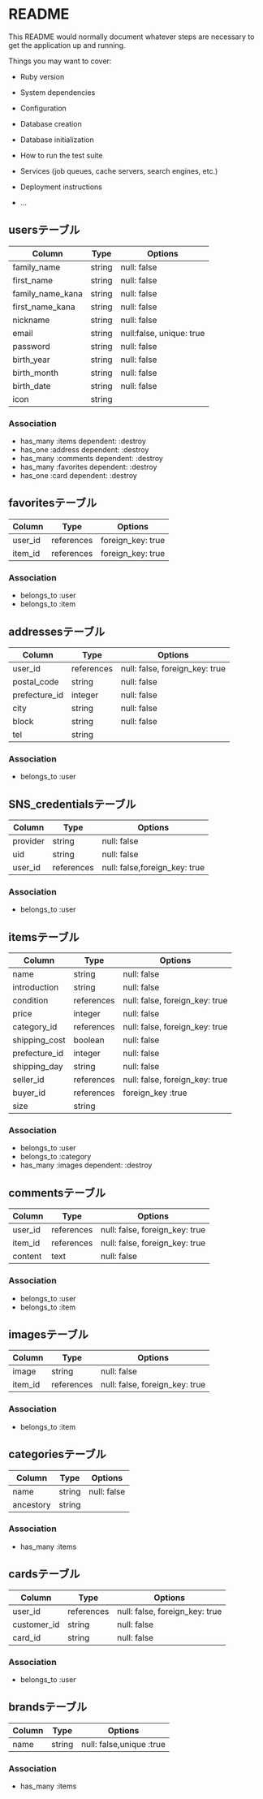 # README

This README would normally document whatever steps are necessary to get the
application up and running.

Things you may want to cover:

* Ruby version

* System dependencies

* Configuration

* Database creation

* Database initialization

* How to run the test suite

* Services (job queues, cache servers, search engines, etc.)

* Deployment instructions

* ...

## usersテーブル
|Column|Type|Options|
|------|----|-------|
|family_name|string|null: false|
|first_name|string|null: false|
|family_name_kana|string|null: false|
|first_name_kana|string|null: false|
|nickname|string|null: false|
|email|string|null:false, unique: true|
|password|string|null: false|
|birth_year|string|null: false|
|birth_month|string|null: false|
|birth_date|string|null: false|
|icon|string||

### Association
- has_many :items dependent: :destroy
- has_one :address  dependent: :destroy
- has_many :comments  dependent: :destroy
- has_many :favorites dependent: :destroy
- has_one :card dependent: :destroy

## favoritesテーブル
|Column|Type|Options|
|------|----|-------|
|user_id|references|foreign_key: true|
|item_id|references|foreign_key: true|

### Association
- belongs_to :user
- belongs_to :item


## addressesテーブル
|Column|Type|Options|
|------|----|-------|
|user_id|references|null: false, foreign_key: true|
|postal_code|string|null: false|
|prefecture_id|integer|null: false|
|city|string|null: false|
|block|string|null: false|
|tel|string||

### Association
- belongs_to :user


## SNS_credentialsテーブル
|Column|Type|Options|
|------|----|-------|
|provider|string|null: false|
|uid|string|null: false|
|user_id|references|null: false,foreign_key: true|

### Association
- belongs_to :user


## itemsテーブル
|Column|Type|Options|
|------|----|-------|
|name|string|null: false|
|introduction|string|null: false|
|condition|references|null: false, foreign_key: true|
|price|integer|null: false|
|category_id|references|null: false, foreign_key: true|
|shipping_cost|boolean|null: false|
|prefecture_id|integer|null: false|
|shipping_day|string|null: false|
|seller_id|references|null: false, foreign_key: true|
|buyer_id|references|foreign_key :true|
|size|string||

### Association
- belongs_to :user
- belongs_to :category
- has_many :images dependent: :destroy


## commentsテーブル
|Column|Type|Options|
|------|----|-------|
|user_id|references|null: false, foreign_key: true|
|item_id|references|null: false, foreign_key: true|
|content|text|null: false|

### Association
- belongs_to :user
- belongs_to :item


## imagesテーブル
|Column|Type|Options|
|------|----|-------|
|image|string|null: false|
|item_id|references|null: false, foreign_key: true|

### Association
- belongs_to :item


## categoriesテーブル
|Column|Type|Options|
|------|----|-------|
|name|string|null: false|
|ancestory|string||

### Association
- has_many :items


## cardsテーブル
|Column|Type|Options|
|------|----|-------|
|user_id|references|null: false, foreign_key: true|
|customer_id|string|null: false|
|card_id|string|null: false|
### Association
- belongs_to :user


## brandsテーブル
|Column|Type|Options|
|------|----|-------|
|name|string|null: false,unique :true|

### Association
- has_many :items

